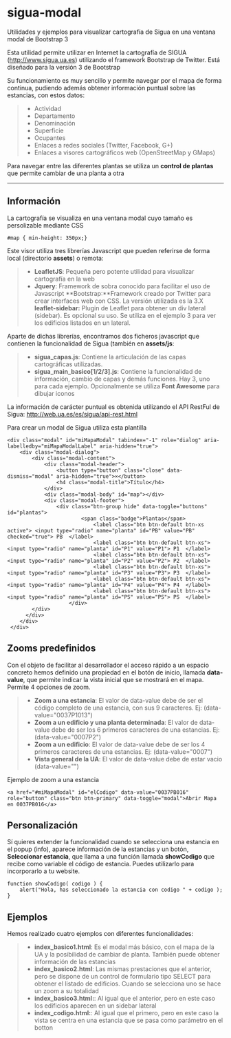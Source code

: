 # sigua-modal
Utilidades y ejemplos para visualizar cartografía de Sigua en una ventana modal de Bootstrap 3

Esta utilidad permite utilizar en Internet la cartografía de SIGUA (http://www.sigua.ua.es) utilizando el framework Bootstrap de Twitter. Está diseñado para la versión 3 de Bootstrap

Su funcionamiento es muy sencillo y permite navegar por el mapa de forma continua, pudiendo además obtener información puntual sobre las estancias, con estos datos:
> - Actividad
> - Departamento
> - Denominación
> - Superficie
> - Ocupantes
> - Enlaces a redes sociales (Twitter, Facebook, G+)
> - Enlaces a visores cartográficos web (OpenStreetMap y GMaps)

Para navegar entre las diferentes plantas se utiliza un **control de plantas** que permite cambiar de una planta a otra

----------


Información
-------------

La cartografía se visualiza en una ventana modal cuyo tamaño es persolizable mediante CSS 
```
#map { min-height: 350px;}
```
Este  visor utiliza tres  librerías Javascript que pueden referirse de forma local (directorio **assets**) o remota:
> - **LeafletJS**: Pequeña pero potente utilidad para visualizar cartografía en la web
> - **Jquery**: Framework de sobra conocido para facilitar el uso de Javascript
> **Bootstrap:**Framework creado por Twitter para crear interfaces web con CSS. La versión utilizada es la 3.X
> **leaflet-sidebar:** Plugin de Leaflet para obtener un div lateral (sidebar). Es opcional su uso. Se utiliza en el ejemplo 3 para ver los edificios listados en un lateral.

Aparte de dichas librerías, encontramos dos ficheros javascript que contienen la funcionalidad de Sigua (también en **assets/js**:
> - **sigua_capas.js**: Contiene la articulación de las capas cartográficas utilizadas.
> - **sigua_main_basico[1/2/3].js**: Contiene la funcionalidad de información, cambio de capas y demás funciones. Hay 3, uno para cada ejemplo.
Opcionalmente se utiliza **Font Awesome** para dibujar iconos

La información de carácter puntual es obtenida utilizando el API RestFul de Sigua: http://web.ua.es/es/sigua/api-rest.html

Para crear un modal de Sigua utiliza esta plantilla
```
<div class="modal" id="miMapaModal" tabindex="-1" role="dialog" aria-labelledby="miMapaModalLabel" aria-hidden="true">
    <div class="modal-dialog">
        <div class="modal-content">
            <div class="modal-header">
                <button type="button" class="close" data-dismiss="modal" aria-hidden="true">×</button> 
                <h4 class="modal-title">Título</h4>
            </div>
            <div class="modal-body" id="map"></div>
            <div class="modal-footer">
            	<div class="btn-group hide" data-toggle="buttons" id="plantas">
						<span class="badge">Plantas</span>
							<label class="btn btn-default btn-xs active"> <input type="radio" name="planta" id="PB" value="PB" checked="true"> PB  </label>
							<label class="btn btn-default btn-xs"> <input type="radio" name="planta" id="P1" value="P1"> P1  </label>
							<label class="btn btn-default btn-xs"> <input type="radio" name="planta" id="P2" value="P2"> P2  </label>
							<label class="btn btn-default btn-xs"> <input type="radio" name="planta" id="P3" value="P3"> P3  </label>
							<label class="btn btn-default btn-xs"> <input type="radio" name="planta" id="P4" value="P4"> P4  </label>
							<label class="btn btn-default btn-xs"> <input type="radio" name="planta" id="PS" value="PS"> PS  </label>
					</div>	              
        </div>            
      </div>
    </div>
 </div>
```

Zooms predefinidos
-------------
Con el objeto de facilitar al desarrollador el acceso rápido a un espacio concreto hemos definido una propiedad en el botón de inicio, llamada **data-value**, que permite indicar la vista inicial que se mostrará en el mapa. Permite 4 opciones de zoom.

> - **Zoom a una estancia**: El valor de data-value debe de ser el código completo de una estancia, con sus 9 caracteres. Ej: (data-value="0037P1013")
> - **Zoom a un edificio y una planta determinada**:  El valor de data-value debe de ser los 6 primeros caracteres de una estancias. Ej: (data-value="0007P2")
> - **Zoom a un edificio**:  El valor de data-value debe de ser los 4 primeros caracteres de una estancias. Ej: (data-value="0007")
> - **Vista general de la UA**:  El valor de data-value debe de estar vacio (data-value="")

Ejemplo de zoom a una estancia
```
<a href="#miMapaModal" id="elCodigo" data-value="0037PB016" role="button" class="btn btn-primary" data-toggle="modal">Abrir Mapa en 0037PB016</a>
```

Personalización
-------------
Sí quieres extender la funcionalidad cuando se selecciona una estancia en el popup (info), aparece información de la estancias y un botón, **Seleccionar estancia**, que llama a una función llamada **showCodigo** que recibe como variable el código de estancia. Puedes utilizarlo para incorporarlo a  tu website.
```
function showCodigo( codigo ) {
	alert("Hola, has seleccionado la estancia con codigo " + codigo );
} 
```


Ejemplos
-------------
Hemos realizado cuatro ejemplos con diferentes funcionalidades:


> - **index_basico1.html**: Es el modal más básico, con el mapa de la UA y la posibilidad de cambiar de planta. También puede obtener información de las estancias
> - **index_basico2.html**: Las mismas prestaciones que el anterior,  pero se dispone de un control de formulario tipo SELECT para obtener el listado de edificios. Cuando se selecciona uno se hace un zoom a su totalidad
> - **index_basico3.html:**: Al igual que el anterior, pero en este caso los edificios aparecen en un sidebar lateral
> - **index_codigo.html:**: Al igual que el primero, pero en este caso la vista se centra en una estancia que se pasa como parámetro en el botton

